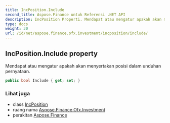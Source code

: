 ```yaml
---
title: IncPosition.Include
second_title: Aspose.Finance untuk Referensi .NET API
description: IncPosition Properti. Mendapat atau mengatur apakah akan menyertakan posisi dalam unduhan pernyataan.
type: docs
weight: 30
url: /id/net/aspose.finance.ofx.investment/incposition/include/
---
```

## IncPosition.Include property

Mendapat atau mengatur apakah akan menyertakan posisi dalam unduhan pernyataan.

```csharp
public bool Include { get; set; }
```

### Lihat juga

* class [IncPosition](../)
* ruang nama [Aspose.Finance.Ofx.Investment](../../incposition/)
* perakitan [Aspose.Finance](../../../)


